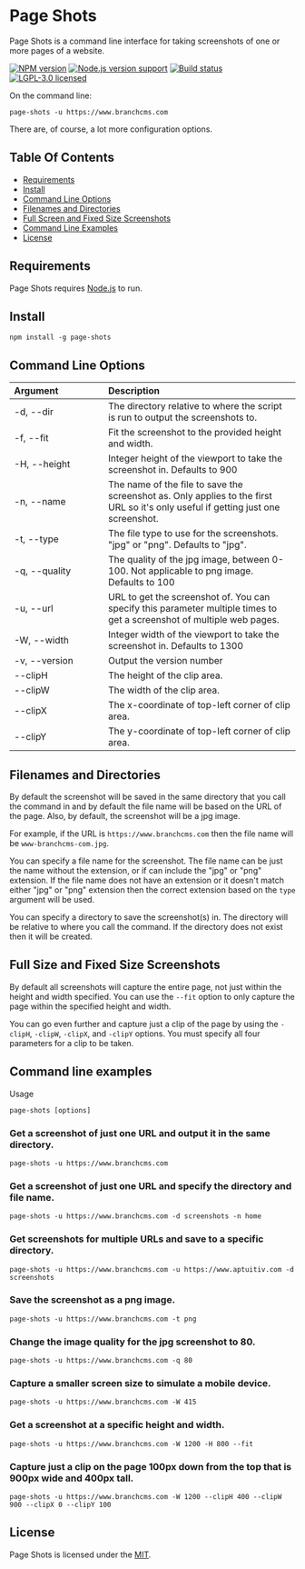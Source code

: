 Page Shots
====

Page Shots is a command line interface for taking screenshots of one or more pages of a website.

[![NPM version][shield-npm]][info-npm]
[![Node.js version support][shield-node]][info-node]
[![Build status][shield-build]][info-build]
[![LGPL-3.0 licensed][shield-license]][info-license]

On the command line:

```
page-shots -u https://www.branchcms.com
```

There are, of course, a lot more configuration options.

Table Of Contents
-----------------

- [Requirements](#requirements)
- [Install](#install)
- [Command Line Options](#command-line-options)
- [Filenames and Directories](#files-and-directories)
- [Full Screen and Fixed Size Screenshots](#full-screen-and-fixed-size-screenshots)
- [Command Line Examples](#command-line-examples)
- [License](#license)


Requirements
-----------------

Page Shots requires [Node.js][node] to run.



Install
-----------------

```
npm install -g page-shots
```

Command Line Options
-----------------

<div class="toc">

| Argument                | Description |
| :---------------------- | :---------- |
| -d, --dir <string>      | The directory relative to where the script is run to output the screenshots to. |
| -f, --fit               | Fit the screenshot to the provided height and width. |
| -H, --height <integer>  | Integer height of the viewport to take the screenshot in. Defaults to 900 |
| -n, --name <string>     | The name of the file to save the screenshot as. Only applies to the first URL so it's only useful if getting just one screenshot. |
| -t, --type <string>     | The file type to use for the screenshots. "jpg" or "png". Defaults to "jpg". |
| -q, --quality <integer> | The quality of the jpg image, between 0-100. Not applicable to png image. Defaults to 100 |
| -u, --url <string>      | URL to get the screenshot of. You can specify this parameter multiple times to get a screenshot of multiple web pages. |
| -W, --width <integer>   | Integer width of the viewport to take the screenshot in. Defaults to 1300 |
| -v, --version           | Output the version number |
| --clipH <integer>       | The height of the clip area. |
| --clipW <integer>       | The width of the clip area. |
| --clipX <integer>       | The x-coordinate of top-left corner of clip area. |
| --clipY <integer>       | The y-coordinate of top-left corner of clip area. |

</div>
<style>
.toc th:first-child, .toc td:first-child {width: 150px;}
</style>

Filenames and Directories
-----------------

By default the screenshot will be saved in the same directory that you call the command in and by default the file name will be based on the URL of the page. Also, by default, the screenshot will be a jpg image.

For example, if the URL is `https://www.branchcms.com` then the file name will be `www-branchcms-com.jpg`.

You can specify a file name for the screenshot. The file name can be just the name without the extension, or if can include the "jpg" or "png" extension. If the file name does not have an extension or it doesn't match either "jpg" or "png" extension then the correct extension based on the `type` argument will be used.

You can specify a directory to save the screenshot(s) in. The directory will be relative to where you call the command. If the directory does not exist then it will be created.


Full Size and Fixed Size Screenshots
-----------------

By default all screenshots will capture the entire page, not just within the height and width specified. You can use the `--fit` option to only capture the page within the specified height and width.

You can go even further and capture just a clip of the page by using the `-clipH`, `-clipW`, `-clipX`, and `-clipY` options. You must specify all four parameters for a clip to be taken.


Command line examples
-----------------

Usage

```
page-shots [options]
```

### Get a screenshot of just one URL and output it in the same directory.

```
page-shots -u https://www.branchcms.com
```

### Get a screenshot of just one URL and specify the directory and file name.

```
page-shots -u https://www.branchcms.com -d screenshots -n home
```

### Get screenshots for multiple URLs and save to a specific directory.

```
page-shots -u https://www.branchcms.com -u https://www.aptuitiv.com -d screenshots
```

### Save the screenshot as a png image.

```
page-shots -u https://www.branchcms.com -t png
```

### Change the image quality for the jpg screenshot to 80.

```
page-shots -u https://www.branchcms.com -q 80
```

### Capture a smaller screen size to simulate a mobile device.

```
page-shots -u https://www.branchcms.com -W 415
```

### Get a screenshot at a specific height and width.

```
page-shots -u https://www.branchcms.com -W 1200 -H 800 --fit
```

### Capture just a clip on the page 100px down from the top that is 900px wide and 400px tall.

```
page-shots -u https://www.branchcms.com -W 1200 --clipH 400 --clipW 900 --clipX 0 --clipY 100
```

License
-------

Page Shots is licensed under the [MIT][info-license].


[node]: http://nodejs.org/

[info-license]: LICENSE
[shield-license]: https://img.shields.io/badge/license-MIT-blue.svg

[info-node]: package.json
[shield-node]: https://img.shields.io/badge/node.js%20support-8-brightgreen.svg

[info-npm]: https://www.npmjs.com/package/page-shots
[shield-npm]: https://img.shields.io/npm/v/page-shots.svg

[info-build]: https://travis-ci.org/erictompkins/page-shots
[shield-build]: https://img.shields.io/travis/erictompkins/page-shots/master.svg




